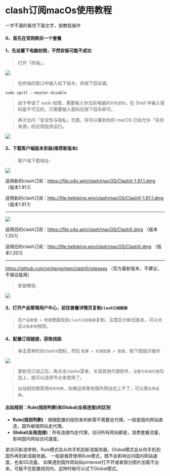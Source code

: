 # clash订阅macOs使用教程

一字不漏的看完下面文字，按教程操作

#### 0、首先在官网购买一个套餐

<!-- https://kingfast.cc/buy

如果上面的网址打不开看下面的教程：

https://www.zybuluo.com/hellozubuluo/note/1728024 -->



#### 1、先设置下电脑权限，不然安装可能不成功

> 打开「终端」。

![](/img/mac1.png)

> 在终端的窗口中输入如下指令，并按下回车键。

```
sudo spctl --master-disable
```

> 由于申请了 sudo 权限，需要输入你当前电脑的`开机密码`，在 Shell 中输入密码是不可见的，只需要输入密码后按下回车即可。

> 再次访问「安全性与隐私」页面，将可以看到你的 macOS 已经允许「任何来源」的应用程序运行。

![](/img/mac2.png)

#### 2、下载客户端版本安装(推荐新版本)

> 客户端下载地址:

![](/img/new-clash.png)

适用新的clash订阅：https://file.o4o.win/clash/macOS/ClashX-1.91.1.dmg （版本1.91.1）

适用新的clash订阅：http://file.helloking.win/clash/macOS/ClashX-1.91.1.dmg （版本1.91.1）

---
![](/img/old-clash.png)

适用旧的clash订阅：https://file.o4o.win/clash/macOS/ClashX.dmg （版本1.20.1）

适用旧的clash订阅：http://file.helloking.win/clash/macOS/ClashX.dmg （版本1.20.1）

---

https://github.com/yichengchen/clashX/releases （官方最新版本，不建议，不保证能用）

> 安装教程:

![](/img/clashx1.png)

#### 3、打开产品管理用户中心，前往套餐详情页复制`clash订阅链接`

> 在`产品管理 > 管理`里面找到`clash订阅链接`复制，注意区分新旧版本，可以点击`点我复制`按钮。

#### 4、配置订阅链接，获取线路

> 单击菜单栏的clashx图标，然后 `配置 > 托管配置 > 管理`，按下图提示操作

![](/img/clashx2.png)

> 更新完订阅之后，再点击clashx菜单，关闭其他代理软件，`设置为系统代理`勾选上，就可以选择节点来使用了。

> 出站规则推荐用`规则判断`，如果这样某些国外网站也上不了，可以用`全局连接`。

#### 出站规则：Rule(规则判断)和Global(全局连接)的区别

- **Rule(规则判断)**：根据配置的规则来判断需不需要走代理，一般是国内网站直连，国外被墙网站走代理。
- **Global(全局连接)**：所有连接均走代理，访问所有网站都是，浪费套餐流量，影响国内网站访问速度。

拿访问新浪举例，Rule模式会从你手机到新浪服务器，Global模式会从你手机到国外再到新浪服务器。
一般是推荐使用Rule模式，既不会影响访问国内网站速度，也省SS流量。
如果遇到国外网站如pinterest打不开或者部分图片加载不出来，可能不在配置规则内，这种时候可以试下Global模式。

